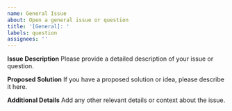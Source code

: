 ```yaml
---
name: General Issue
about: Open a general issue or question
title: '[General]: '
labels: question
assignees: ''
---
```


**Issue Description**
Please provide a detailed description of your issue or question.

**Proposed Solution**
If you have a proposed solution or idea, please describe it here.

**Additional Details**
Add any other relevant details or context about the issue.
